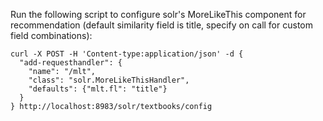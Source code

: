 Run the following script to configure solr's MoreLikeThis component for recommendation (default similarity field is title, specify on call for custom field combinations):

```
curl -X POST -H 'Content-type:application/json' -d {
  "add-requesthandler": {
    "name": "/mlt",
    "class": "solr.MoreLikeThisHandler",
    "defaults": {"mlt.fl": "title"}
  }
} http://localhost:8983/solr/textbooks/config
```
